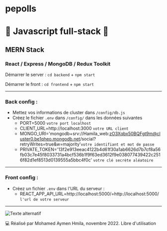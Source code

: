 # pepolls
# 🚀 Javascript full-stack 🚀
## MERN Stack
### React / Express / MongoDB / Redux Toolkit

Démarrer le server : `cd backend` + `npm start`


Démarrer le front : `cd frontend` + `npm start`

_____________________________

### Back config :

* Mettez vos informations de cluster dans `/config/db.js`
* Créez le fichier `.env` dans `/config/` dans les données suivantes
   - PORT=5000 `votre port localhost`
   - CLIENT_URL=http://localhost:3000 `votre URL client`
   - MONGO_URI='mongodb+srv://Hamila_web:zO3Xqbx50BQFgt9m@cluster0.be1qheo.mongodb.net/social?retryWrites=true&w=majority'`votre identifiant et mot de passe`
   - PRIVATE_TOKEN='13f2e913eeac4122b4d61f30a1ab6626d7b7cf8a56fb03c7e45f8033731a4bcf536b1f9f63ed3612f9e038077439422c2516f82d1ef8513d0139555a5bbc4f0c' `votre clé secrète aléatoire`
_________________________
  
### Front config : 
* Créez un fichier `.env` dans l'URL du serveur :
   - REACT_APP_API_URL=http://localhost:5000/=http://localhost:5000/ `l'url de votre serveur`
_____________________________

![Texte alternatif](./client/public/images/sc1.png "Capture d'écran")

  
💻 Réalisé par Mohamed Aymen Hmila, novembre 2022. Libre d'utilisation
